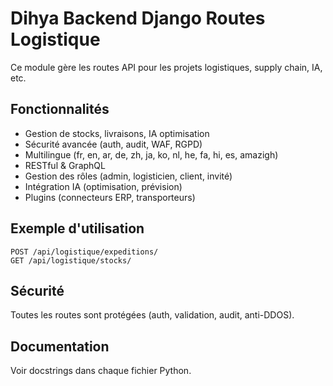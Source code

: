 # Dihya Backend Django Routes Logistique

Ce module gère les routes API pour les projets logistiques, supply chain, IA, etc.

## Fonctionnalités
- Gestion de stocks, livraisons, IA optimisation
- Sécurité avancée (auth, audit, WAF, RGPD)
- Multilingue (fr, en, ar, de, zh, ja, ko, nl, he, fa, hi, es, amazigh)
- RESTful & GraphQL
- Gestion des rôles (admin, logisticien, client, invité)
- Intégration IA (optimisation, prévision)
- Plugins (connecteurs ERP, transporteurs)

## Exemple d'utilisation
```http
POST /api/logistique/expeditions/
GET /api/logistique/stocks/
```

## Sécurité
Toutes les routes sont protégées (auth, validation, audit, anti-DDOS).

## Documentation
Voir docstrings dans chaque fichier Python.
